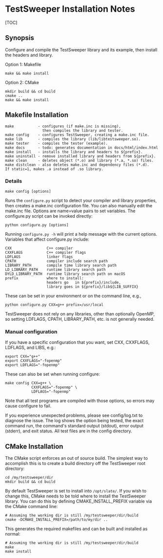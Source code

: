 TestSweeper Installation Notes
================================================================================

[TOC]

Synopsis
--------------------------------------------------------------------------------

Configure and compile the TestSweeper library and its example,
then install the headers and library.

Option 1: Makefile

    make && make install

Option 2: CMake

    mkdir build && cd build
    cmake ..
    make && make install

Makefile Installation
--------------------------------------------------------------------------------

    make           - configures (if make.inc is missing),
                     then compiles the library and tester.
    make config    - configures TestSweeper, creating a make.inc file.
    make lib       - compiles the library (lib/libtestsweeper.so).
    make tester    - compiles the tester (example).
    make docs      - todo: generates documentation in docs/html/index.html
    make install   - installs the library and headers to ${prefix}.
    make uninstall - remove installed library and headers from ${prefix}.
    make clean     - deletes object (*.o) and library (*.a, *.so) files.
    make distclean - also deletes make.inc and dependency files (*.d).
    If static=1, makes .a instead of .so library.


### Details

    make config [options]

Runs the `configure.py` script to detect your compiler and library properties,
then creates a make.inc configuration file. You can also manually edit the
make.inc file. Options are name=value pairs to set variables. The configure.py
script can be invoked directly:

    python configure.py [options]

Running `configure.py -h` will print a help message with the current options.
Variables that affect configure.py include:

    CXX                C++ compiler
    CXXFLAGS           C++ compiler flags
    LDFLAGS            linker flags
    CPATH              compiler include search path
    LIBRARY_PATH       compile time library search path
    LD_LIBRARY_PATH    runtime library search path
    DYLD_LIBRARY_PATH  runtime library search path on macOS
    prefix             where to install:
                       headers go   in ${prefix}/include,
                       library goes in ${prefix}/lib${LIB_SUFFIX}

These can be set in your environment or on the command line, e.g.,

    python configure.py CXX=g++ prefix=/usr/local

TestSweeper does not rely on any libraries, other than optionally OpenMP,
so setting LDFLAGS, CPATH, LIBRARY_PATH, etc. is not generally needed.


### Manual configuration

If you have a specific configuration that you want, set CXX, CXXFLAGS, LDFLAGS,
and LIBS, e.g.:

    export CXX="g++"
    export CXXFLAGS="-fopenmp"
    export LDFLAGS="-fopenmp"

These can also be set when running configure:

    make config CXX=g++ \
                CXXFLAGS="-fopenmp" \
                LDFLAGS="-fopenmp"

Note that all test programs are compiled with those options, so errors may cause
configure to fail.

If you experience unexpected problems, please see config/log.txt to diagnose the
issue. The log shows the option being tested, the exact command run, the
command's standard output (stdout), error output (stderr), and exit status. All
test files are in the config directory.

CMake Installation
--------------------------------------------------------------------------------

The CMake script enforces an out of source build. The simplest way to accomplish
this is to create a build directory off the TestSweeper root directory:

    cd /my/testsweeper/dir
    mkdir build && cd build

By default TestSweeper is set to install into `/opt/slate/`. If you wish to
change this, CMake needs to be told where to install the TestSweeper library.
You can do this by defining CMAKE_INSTALL_PREFIX variable via the CMake
command line:

    # Assuming the working dir is still /my/testsweeper/dir/build
    cmake -DCMAKE_INSTALL_PREFIX=/path/to/my/dir ..

This generates the required makefiles and can be built and installed as normal:

    # Assuming the working dir is still /my/testsweeper/dir/build
    make
    make install

